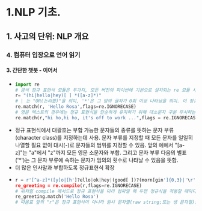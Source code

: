 # 1.NLP 기초.
## 1. 사고의 단위: NLP 개요
### 4. 컴퓨터 입장으로 언어 읽기 
#### 3. 간단한 챗봇 - 이어서
- ```python
  import re 
  # 공식 정규 표현식 모듈은 두가지, 모든 버전의 파이썬에 기본으로 설치되는 re 모듈 사용, 다른 정규 표현식 모듈 regex는 좀 더 최신 버전의 파이썬에서 기본 설치.
  r= "(hi|hello|hey)[ ] *([a-z]*)"
  # | 는 "OR(논리합)"을 의미, '*'은 그 앞의 글자가 0회 이상 나타남을 의미. 이 정규식은 "hi","hello","hey"로 시작하고 그 다음의 임의의 개수의 빈칸과 임의의 개수의 영문자들이 오는 인사말과 부합
  re.match(r, 'Hello Rosa',flags=re.IGNORECASE)
  # 영문 텍스트의 경우에는 정규 표현식을 단순하게 유지하기 위해 대소문자 구분 무시하는 경우 많음.
  re.match(r,"hi ho,hi ho, it's off to work ...",flags = re.IGNORECASE)
  ```
- 정규 표현식에서 대괄호는 부합 가능한 문자들의 종류를 뜻하는 문자 부류(character class)를 지정하는데 사용. 문자 부류를 지정할 때 모든 문자를 일일히 나열할 필요 없이 대시(-)로 문자들의 범위를 지정할 수 있음. 앞의 예에서 "[a-z]"는 "a"에서 "z"까지 모든 영문 소문자와 부합. 그리고 문자 부류 다음의 별표('*')는 그 문자 부류에 속하는 문자가 임의의 횟수로 나타날 수 있음을 뜻함.
- 더 많은 인사말과 부합하도록 정규표현식 확장
- ```python
  r = r'[^a-z]*([y]o|[h']?ello|ok|hey|(good[ ])?(morn[gin']{0,3}|'\r'afternoon|even[hin']{0,3}))[\s,;:]{1,3}(a-z){1,20})'
  re_greeting = re.compile(r,flags=re.IGNORECASE)
  # 위처럼 compile 메서드로 정규 표현식을 미리 컴파일 해 두면 정규식을 적용할 때마다 옵션(flags)들을 지정할 필요가 없음
  re_greeting.match('Hello Rosa')
  # 따옴표 앞의 "r"은 정규 표현식이 아니라 원시 문자열(raw string;또는 생 문자열)을 뜻함. 파이썬에서 원시 문자열을 이용하면 정규 표현식의 특수 문자 앞에 이중 슬래시("\\")를 붙일 필요가 없음. 원시 문자열을 사용하지 않는다면 예를 들어 빈 칸을 "\\"로, 중괄호 쌍을 "\\{\\}"로 표시.
  ```